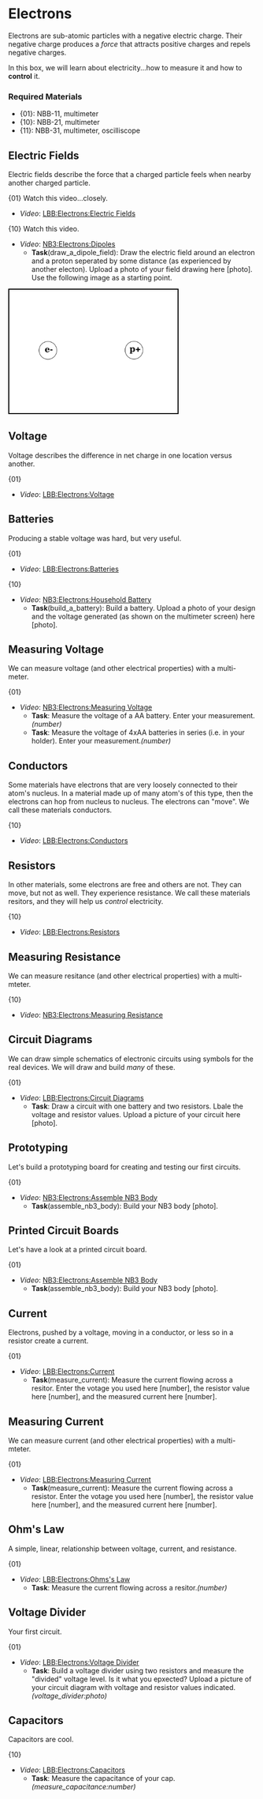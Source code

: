 # Electrons

Electrons are sub-atomic particles with a negative electric charge. Their negative charge produces a *force* that attracts positive charges and repels negative charges.

In this box, we will learn about electricity...how to measure it and how to **control** it.

### Required Materials

- {01}: NBB-11, multimeter
- {10}: NBB-21, multimeter
- {11}: NBB-31, multimeter, oscilliscope

## Electric Fields

Electric fields describe the force that a charged particle feels when nearby another charged particle.

{01}
Watch this video...closely.
- *Video*: [LBB:Electrons:Electric Fields](https://vimeo.com/625820421)

{10}
Watch this video.
- *Video*: [NB3:Electrons:Dipoles](https://vimeo.com/843622939)
  - **Task**(draw_a_dipole_field): Draw the electric field around an electron and a proton seperated by some distance (as experienced by another electon). Upload a photo of your field drawing here [photo]. Use the following image as a starting point.

<img src="../electrons/_data/images/dipole_field_template.png" alt="dipole field template" height="250" style="border: 2px solid #000000;"/>

## Voltage

Voltage describes the difference in net charge in one location versus another.

{01}
- *Video*: [LBB:Electrons:Voltage](https://vimeo.com/XXX)

## Batteries

Producing a stable voltage was hard, but very useful.

{01}
- *Video*: [LBB:Electrons:Batteries](https://vimeo.com/XXX)

{10}
- *Video*: [NB3:Electrons:Household Battery](https://vimeo.com/XXX)
  - **Task**(build_a_battery): Build a battery. Upload a photo of your design and the voltage generated (as shown on the multimeter screen) here [photo].
 
## Measuring Voltage

We can measure voltage (and other electrical properties) with a multi-meter.

{01}
- *Video*: [NB3:Electrons:Measuring Voltage](https://vimeo.com/xXX)
  - **Task**: Measure the voltage of a AA battery. Enter your measurement.*(number)*
  - **Task**: Measure the voltage of 4xAA batteries in series (i.e. in your holder). Enter your measurement.*(number)*

## Conductors

Some materials have electrons that are very loosely connected to their atom's nucleus. In a material made up of many atom's of this type, then the electrons can hop from nucleus to nucleus. The electrons can "move". We call these materials conductors.

{10}
- *Video*: [LBB:Electrons:Conductors](https://vimeo.com/XXX)

## Resistors

In other materials, some electrons are free and others are not. They can move, but not as well. They experience resistance. We call these materials resitors, and they will help us *control* electricity.

{10}
- *Video*: [LBB:Electrons:Resistors](https://vimeo.com/XXX)

## Measuring Resistance

We can measure resitance (and other electrical properties) with a multi-mteter.

{10}
- *Video*: [NB3:Electrons:Measuring Resistance](https://vimeo.com/XXX)

## Circuit Diagrams

We can draw simple schematics of electronic circuits using symbols for the real devices. We will draw and build *many* of these.

{01}
- *Video*: [LBB:Electrons:Circuit Diagrams](https://vimeo.com/XXX)
  - **Task**: Draw a circuit with one battery and two resistors. Lbale the voltage and resistor values. Upload a picture of your circuit here [photo].

## Prototyping

Let's build a prototyping board for creating and testing our first circuits.

{01}
- *Video*: [NB3:Electrons:Assemble NB3 Body](https://vimeo.com/XXX)
  - **Task**(assemble_nb3_body): Build your NB3 body [photo].

## Printed Circuit Boards

Let's have a look at a printed circuit board.

{01}
- *Video*: [NB3:Electrons:Assemble NB3 Body](https://vimeo.com/XXX)
  - **Task**(assemble_nb3_body): Build your NB3 body [photo].
  
## Current

Electrons, pushed by a voltage, moving in a conductor, or less so in a resistor create a current.

{01}
- *Video*: [LBB:Electrons:Current](https://vimeo.com/XXX)
  - **Task**(measure_current): Measure the current flowing across a resitor. Enter the votage you used here [number], the resistor value here [number], and the measured current here [number].

## Measuring Current

We can measure current (and other electrical properties) with a multi-mteter.

{01}
- *Video*: [LBB:Electrons:Measuring Current](https://vimeo.com/XXX)
  - **Task**(measure_current): Measure the current flowing across a resistor. Enter the votage you used here [number], the resistor value here [number], and the measured current here [number].

## Ohm's Law

A simple, linear, relationship between voltage, current, and resistance.

{01}
- *Video*: [LBB:Electrons:Ohms's Law](https://vimeo.com/XXX)
  - **Task**: Measure the current flowing across a resitor.*(number)*

## Voltage Divider

Your first circuit.

{01}
- *Video*: [LBB:Electrons:Voltage Divider](https://vimeo.com/625820421)
  - **Task**: Build a voltage divider using two resistors and measure the "divided" voltage level. Is it what you epxected? Upload a picture of your circuit diagram with voltage and resistor values indicated. *(voltage_divider:photo)*

## Capacitors

Capacitors are cool.

{10}
- *Video*: [LBB:Electrons:Capacitors](https://vimeo.com/625820421)
  - **Task**: Measure the capacitance of your cap.*(measure_capacitance:number)*
